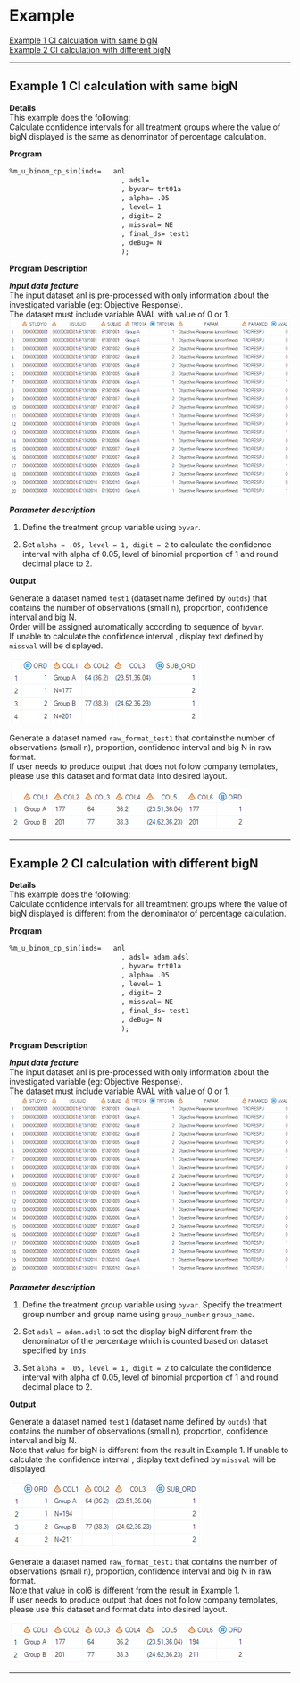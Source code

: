 # Example

[Example 1 CI calculation with same bigN](#example-1-ci-calculation-with-same-bign)<br>
[Example 2 CI calculation with different bigN](#example-2-ci-calculation-with-different-bign)<br>

---


## Example 1 CI calculation with same bigN

**Details**<br>
This example does the following:<br>
Calculate confidence intervals for all treatment groups where the value of bigN displayed is the same as denominator of percentage calculation.<br>

**Program**<br>

```sas
%m_u_binom_cp_sin(inds=   anl
							, adsl=
							, byvar= trt01a
							, alpha= .05
							, level= 1
							, digit= 2
							, missval= NE
							, final_ds= test1
							, deBug= N
							);
```
**Program Description**<br>

***Input data feature***<br>
The input dataset anl is pre-processed with only information about the investigated variable (eg: Objective Response). <br>
The dataset must include variable AVAL with value of 0 or 1. 
![Input1](input1.png)

***Parameter description***<br>
1. Define the treatment group variable using `byvar`. <br>

2. Set `alpha = .05, level = 1, digit = 2` to calculate the confidence interval with alpha of 0.05, level of binomial proportion of 1 and round decimal place to 2.<br>

**Output**<br>

Generate a dataset named `test1` (dataset name defined by `outds`) that contains the number of observations (small n), proportion, confidence interval and big N.<br>
Order will be assigned automatically according to sequence of `byvar`. <br>
If unable to calculate the confidence interval , display text defined by `missval` will be displayed.<br>

 ![Output1](output1.png)

Generate a dataset named `raw_format_test1` that containsthe number of observations (small n), proportion, confidence interval and big N in raw format.<br>
If user needs to produce output that does not follow company templates, please use this dataset and format data into desired layout.<br>

![Output2](output2.png)

---

## Example 2 CI calculation with different bigN

**Details**<br>
This example does the following:<br>
Calculate confidence intervals for all treamtment groups where the value of bigN displayed is different from the denominator of percentage calculation.<br>

**Program**<br>

```sas
%m_u_binom_cp_sin(inds=   anl
							, adsl= adam.adsl
							, byvar= trt01a
							, alpha= .05
							, level= 1
							, digit= 2
							, missval= NE
							, final_ds= test1
							, deBug= N
							);
```
**Program Description**<br>

***Input data feature***<br>
The input dataset anl is pre-processed with only information about the investigated variable (eg: Objective Response). <br>
The dataset must include variable AVAL with value of 0 or 1. 
![Input1](input1.png)

***Parameter description***<br>
1. Define the treatment group variable using `byvar`. Specify the treatment group number and group name using `group_number` `group_name`. <br>

2. Set `adsl = adam.adsl` to set the display bigN different from the denominator of the percentage which is counted based on dataset specified by `inds`.<br>

3. Set `alpha = .05, level = 1, digit = 2` to calculate the confidence interval with alpha of 0.05, level of binomial proportion of 1 and round decimal place to 2.<br>

**Output**<br>

Generate a dataset named `test1` (dataset name defined by `outds`) that contains the number of observations (small n), proportion, confidence interval and big N.<br>
Note that value for bigN is different from the result in Example 1.
If unable to calculate the confidence interval , display text defined by `missval` will be displayed.<br>

 ![Output3](output3.png)

Generate a dataset named `raw_format_test1` that contains the number of observations (small n), proportion, confidence interval and big N in raw format.<br>
Note that value in col6 is different from the result in Example 1.<br>
If user needs to produce output that does not follow company templates, please use this dataset and format data into desired layout.<br>

![Output4](output4.png)

---
